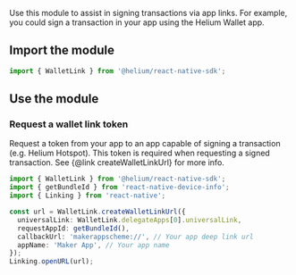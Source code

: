 Use this module to assist in signing transactions via app links. For example, you could sign a transaction in your
app using the Helium Wallet app.

## Import the module

```ts
import { WalletLink } from '@helium/react-native-sdk';
```

## Use the module

### Request a wallet link token

Request a token from your app to an app capable of signing a transaction (e.g. Helium Hotspot). This token is
required when requesting a signed transaction. See {@link createWalletLinkUrl} for more info.

```ts
import { WalletLink } from '@helium/react-native-sdk';
import { getBundleId } from 'react-native-device-info';
import { Linking } from 'react-native';

const url = WalletLink.createWalletLinkUrl({
  universalLink: WalletLink.delegateApps[0].universalLink,
  requestAppId: getBundleId(),
  callbackUrl: 'makerappscheme://', // Your app deep link url
  appName: 'Maker App', // Your app name
});
Linking.openURL(url);
```
